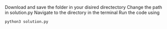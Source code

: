 Download and save the folder in your disired directectory
Change the path in solution.py
Navigate to the directory in the terminal
Run the code using 
```
python3 solution.py
```
